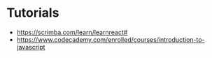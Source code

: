 # Tutorials
* https://scrimba.com/learn/learnreact#
* https://www.codecademy.com/enrolled/courses/introduction-to-javascript
